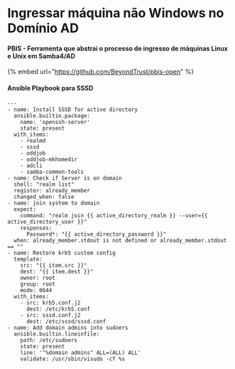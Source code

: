 # Ingressar máquina não Windows no Domínio AD

#### PBIS - Ferramenta  que abstrai o processo de ingresso de máquinas Linux e Unix em Samba4/AD

{% embed url="https://github.com/BeyondTrust/pbis-open" %}

#### Ansible Playbook para SSSD

```text
---
- name: Install SSSD for active directory
  ansible.builtin.package:
    name: 'openssh-server'
    state: present
  with_items:
    - realmd
    - sssd
    - oddjob
    - oddjob-mkhomedir
    - adcli
    - samba-common-tools
- name: Check if Server is on domain
  shell: "realm list"
  register: already_member
  changed_when: false
- name: join system to domain
  expect:
    command: "realm join {{ active_directory_realm }} --user={{ active_directory_user }}"
    responses:
      Password*: "{{ active_directory_password }}"
  when: already_member.stdout is not defined or already_member.stdout == ""
- name: Restore krb5 custom config
  template:
    src: "{{ item.src }}"
    dest: "{{ item.dest }}"
    owner: root
    group: root
    mode: 0644
  with_items:
    - src: krb5.conf.j2
      dest: /etc/krb5.conf
    - src: sssd.conf.j2
      dest: /etc/sssd/sssd.conf
- name: Add domain admins into sudoers
  ansible.builtin.lineinfile:
    path: /etc/sudoers
    state: present
    line: '"%domain admins" ALL=(ALL) ALL'
    validate: /usr/sbin/visudo -cf %s
```



